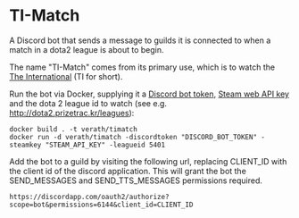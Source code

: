 # TI-Match

A Discord bot that sends a message to guilds it is connected to
when a match in a dota2 league is about to begin.

The name "TI-Match" comes from its primary use, which is to watch the
[The International](http://www.dota2.com/international/overview/) (TI for short).

Run the bot via Docker, supplying it a 
[Discord bot token](https://discordapp.com/developers/applications/me),
[Steam web API key](https://steamcommunity.com/dev/apikey) and the dota 2 league id to
watch (see e.g. http://dota2.prizetrac.kr/leagues):

```
docker build . -t verath/timatch
docker run -d verath/timatch -discordtoken "DISCORD_BOT_TOKEN" -steamkey "STEAM_API_KEY" -leagueid 5401
```

Add the bot to a guild by visiting the following url, replacing CLIENT_ID with the
client id of the discord application. This will grant the bot the SEND_MESSAGES
and SEND_TTS_MESSAGES permissions required.

```
https://discordapp.com/oauth2/authorize?scope=bot&permissions=6144&client_id=CLIENT_ID
```
